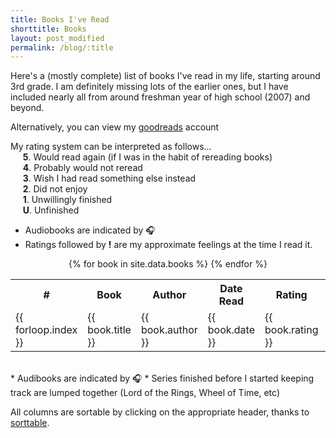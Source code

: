 ```yaml
---
title: Books I've Read
shorttitle: Books
layout: post_modified
permalink: /blog/:title
---
```

<script src="{{ site.baseurl}}/assets/js/sorttable.js"></script>
<script src="{{ site.baseurl}}/assets/js/lastmod.js" type="text/javascript"></script>

<span class="blogpost">
Here's a (mostly complete) list of books I've read in my life, starting around 3rd grade. I am definitely missing lots of the earlier ones, but I have included nearly all from around freshman year of high school (2007) and beyond.

Alternatively, you can view my <a href="https://www.goodreads.com/jeffsolo"> goodreads</a> account  

My rating system can be interpreted as follows...  
&nbsp;&nbsp;&nbsp;&nbsp; **5**. Would read again (if I was in the habit of rereading books)  
&nbsp;&nbsp;&nbsp;&nbsp; **4**. Probably would not reread  
&nbsp;&nbsp;&nbsp;&nbsp; **3**. Wish I had read something else instead  
&nbsp;&nbsp;&nbsp;&nbsp; **2**. Did not enjoy  
&nbsp;&nbsp;&nbsp;&nbsp; **1**. Unwillingly finished  
&nbsp;&nbsp;&nbsp;&nbsp; **U**. Unfinished  

* Audiobooks are indicated by 🎧  
* Ratings followed by **!** are my approximate feelings at the time I read it.  

<center>
<table class="tableizer-table sortable">
<tr class="tableizer-firstrow fingerpointer">
<th>#</th><th>Book</th><th>Author</th><th>Date Read</th><th>Rating<br></th><th>Comments</th></tr>
{% for book in site.data.books %}
  <tr>
    <td>{{ forloop.index }}</td>
    <td>{{ book.title }}</td>
    <td>{{ book.author }}</td>
    <td sorttable_customkey="{{ forloop.index }}">{{ book.date }}</td>
    <td>{{ book.rating }}</td>
    <td>{{ book.comments }}</td>
  </tr>
{% endfor %}
</table>
</center>
<br>
* Audibooks are indicated by 🎧
* Series finished before I started keeping track are lumped together (Lord of the Rings, Wheel of Time, etc)  


All columns are sortable by clicking on the appropriate header, thanks to <a href="https://www.kryogenix.org/code/browser/sorttable/">sorttable</a>.  
